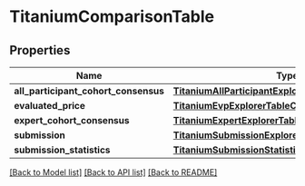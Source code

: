 # TitaniumComparisonTable


## Properties
Name | Type | Description | Notes
------------ | ------------- | ------------- | -------------
**all_participant_cohort_consensus** | [**TitaniumAllParticipantExplorerTableColumn**](TitaniumAllParticipantExplorerTableColumn.md) |  | [optional] 
**evaluated_price** | [**TitaniumEvpExplorerTableColumn**](TitaniumEvpExplorerTableColumn.md) |  | [optional] 
**expert_cohort_consensus** | [**TitaniumExpertExplorerTableColumn**](TitaniumExpertExplorerTableColumn.md) |  | [optional] 
**submission** | [**TitaniumSubmissionExplorerTableColumn**](TitaniumSubmissionExplorerTableColumn.md) |  | [optional] 
**submission_statistics** | [**TitaniumSubmissionStatisticsExplorerTableColumn**](TitaniumSubmissionStatisticsExplorerTableColumn.md) |  | [optional] 

[[Back to Model list]](../README.md#documentation-for-models) [[Back to API list]](../README.md#documentation-for-api-endpoints) [[Back to README]](../README.md)


